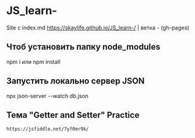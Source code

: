 # JS_learn-
Site с index.md https://skaylife.github.io/JS_learn-/ | ветка - (gh-pages)

## Чтоб установить папку node_modules 
npm i или npm install 

## Запустить локально сервер JSON 
npx json-server --watch db.json

## Тема "Getter and Setter" Practice 
`https://jsfiddle.net/7yf0mr9k/`

